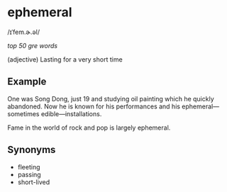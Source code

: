 # ephemeral

/ɪˈfem.ɚ.əl/

*top 50 gre words*

(adjective) Lasting for a very short time

## Example

One was Song Dong, just 19 and studying oil painting which he quickly abandoned. Now he is known for his performances and his ephemeral—sometimes edible—installations.

Fame in the world of rock and pop is largely ephemeral.

## Synonyms

+ fleeting
+ passing 
+ short-lived
